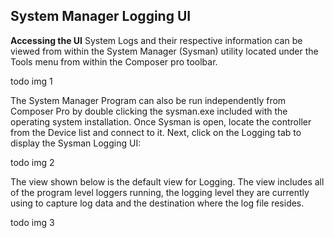 ## System Manager Logging UI

**Accessing the UI**
System Logs and their respective information can be viewed from within the System Manager (Sysman) utility located under the Tools menu from within the Composer pro toolbar.

todo img 1

The System Manager Program can also be run independently from Composer Pro by double clicking the sysman.exe included with the operating system installation.
Once Sysman is open, locate the controller from the Device list and connect to it. Next, click on the Logging tab to display the Sysman Logging UI:

todo img 2

The view shown below is the default view for Logging. The view includes all of the program level loggers running, the logging level they are currently using to capture log data and the destination where the log file resides.

todo img 3

